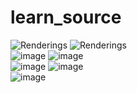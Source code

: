 # learn_source
![Renderings](https://github.com/qq497674061/learn_source/blob/master/LineCharView.gif) 
![Renderings](https://github.com/qq497674061/learn_source/blob/master/wireframe.gif) 
<br/>
![image](https://github.com/qq497674061/learn_source/blob/master/FoldLine.gif)
![image](https://github.com/qq497674061/learn_source/blob/master/CustomViewDemo.gif)
<br/>
![image](https://github.com/qq497674061/learn_source/blob/master/AVLoadingIndicatorView.gif)
![image](https://github.com/qq497674061/learn_source/blob/master/ViewPagerGalleryDemo-master.gif)
<br/>
![image](https://github.com/qq497674061/learn_source/blob/master/Animations.gif)








